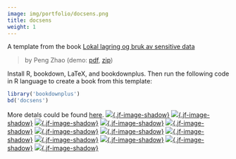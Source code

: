 ```yaml
---
image: img/portfolio/docsens.png
title: docsens
weight: 1
---
```


A template from the book [Lokal lagring og bruk av sensitive data](https://bookdown.org/areedv/docSens/)

> by Peng Zhao (demo: [pdf](https://github.com/pzhaonet/bookdownplus/raw/master/inst2/docsens/showcase/docsens.pdf), [zip](https://github.com/pzhaonet/bookdownplus/raw/master/inst/templates/docsens.zip))

<!--more-->

Install R, bookdown, LaTeX, and bookdownplus. Then run the following code in R language to create a book from this template:

```r
library('bookdownplus')
bd('docsens')
```

More detals could be found [here](https://github.com/pzhaonet/bookdownplus).
[![](https://github.com/pzhaonet/bookdownplus/raw/master/inst2/docsens/showcase/cover.png){.jf-image-shadow}](https://github.com/pzhaonet/bookdownplus/raw/master/inst2/docsens/showcase/cover.png)
[![](https://github.com/pzhaonet/bookdownplus/raw/master/inst2/docsens/showcase/docsens10.png){.jf-image-shadow}](https://github.com/pzhaonet/bookdownplus/raw/master/inst2/docsens/showcase/docsens10.png)
[![](https://github.com/pzhaonet/bookdownplus/raw/master/inst2/docsens/showcase/docsens11.png){.jf-image-shadow}](https://github.com/pzhaonet/bookdownplus/raw/master/inst2/docsens/showcase/docsens11.png)
[![](https://github.com/pzhaonet/bookdownplus/raw/master/inst2/docsens/showcase/docsens12.png){.jf-image-shadow}](https://github.com/pzhaonet/bookdownplus/raw/master/inst2/docsens/showcase/docsens12.png)
[![](https://github.com/pzhaonet/bookdownplus/raw/master/inst2/docsens/showcase/docsens13.png){.jf-image-shadow}](https://github.com/pzhaonet/bookdownplus/raw/master/inst2/docsens/showcase/docsens13.png)
[![](https://github.com/pzhaonet/bookdownplus/raw/master/inst2/docsens/showcase/docsens14.png){.jf-image-shadow}](https://github.com/pzhaonet/bookdownplus/raw/master/inst2/docsens/showcase/docsens14.png)
[![](https://github.com/pzhaonet/bookdownplus/raw/master/inst2/docsens/showcase/docsens15.png){.jf-image-shadow}](https://github.com/pzhaonet/bookdownplus/raw/master/inst2/docsens/showcase/docsens15.png)
[![](https://github.com/pzhaonet/bookdownplus/raw/master/inst2/docsens/showcase/docsens16.png){.jf-image-shadow}](https://github.com/pzhaonet/bookdownplus/raw/master/inst2/docsens/showcase/docsens16.png)
[![](https://github.com/pzhaonet/bookdownplus/raw/master/inst2/docsens/showcase/docsens17.png){.jf-image-shadow}](https://github.com/pzhaonet/bookdownplus/raw/master/inst2/docsens/showcase/docsens17.png)
[![](https://github.com/pzhaonet/bookdownplus/raw/master/inst2/docsens/showcase/docsens3.png){.jf-image-shadow}](https://github.com/pzhaonet/bookdownplus/raw/master/inst2/docsens/showcase/docsens3.png)
[![](https://github.com/pzhaonet/bookdownplus/raw/master/inst2/docsens/showcase/docsens7.png){.jf-image-shadow}](https://github.com/pzhaonet/bookdownplus/raw/master/inst2/docsens/showcase/docsens7.png)
[![](https://github.com/pzhaonet/bookdownplus/raw/master/inst2/docsens/showcase/docsens9.png){.jf-image-shadow}](https://github.com/pzhaonet/bookdownplus/raw/master/inst2/docsens/showcase/docsens9.png)

